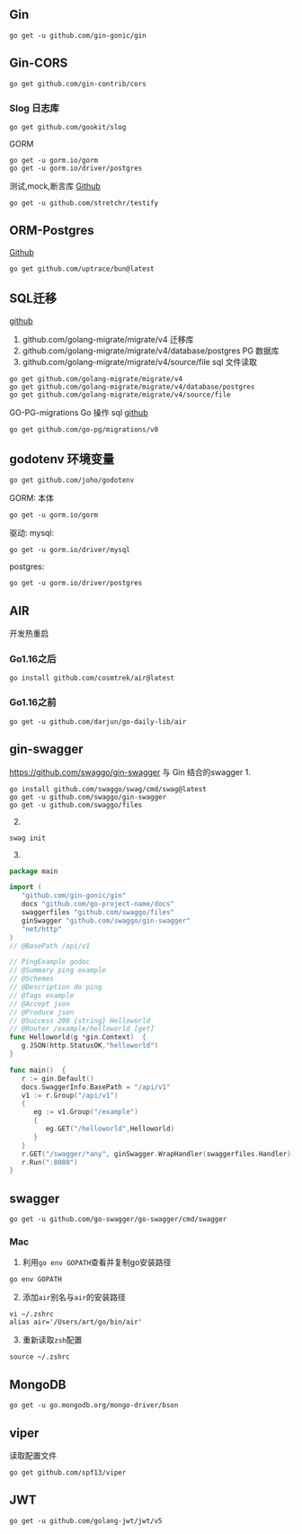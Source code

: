 ## Gin
```shell
go get -u github.com/gin-gonic/gin
```

## Gin-CORS

```shell
go get github.com/gin-contrib/cors
```

### Slog 日志库
```shell
go get github.com/gookit/slog
```

GORM
```shell
go get -u gorm.io/gorm
go get -u gorm.io/driver/postgres
```

测试,mock,断言库
[Github](https://github.com/stretchr/testify)
```shell
go get -u github.com/stretchr/testify
```
## ORM-Postgres
[Github](https://github.com/go-pg/pg)
```shell
go get github.com/uptrace/bun@latest
```

## SQL迁移
[github](https://github.com/golang-migrate/migrate)
1. github.com/golang-migrate/migrate/v4 迁移库
2. github.com/golang-migrate/migrate/v4/database/postgres PG 数据库
3. github.com/golang-migrate/migrate/v4/source/file sql 文件读取
```
go get github.com/golang-migrate/migrate/v4
go get github.com/golang-migrate/migrate/v4/database/postgres
go get github.com/golang-migrate/migrate/v4/source/file
```

GO-PG-migrations Go 操作 sql
[github](https://github.com/go-pg/migrations)
```shell
go get github.com/go-pg/migrations/v8
```

## godotenv 环境变量
```shell
go get github.com/joho/godotenv
```

GORM:
本体
```shell
go get -u gorm.io/gorm
```
驱动:
mysql: 
```shell
go get -u gorm.io/driver/mysql
```
postgres:
```shell
go get -u gorm.io/driver/postgres
```

## AIR
开发热重启
### Go1.16之后
```shell
go install github.com/cosmtrek/air@latest
```

### Go1.16之前
```shell
go get -u github.com/darjun/go-daily-lib/air
```

## gin-swagger
https://github.com/swaggo/gin-swagger
与 Gin 结合的swagger
1. 
```shell
go install github.com/swaggo/swag/cmd/swag@latest
go get -u github.com/swaggo/gin-swagger
go get -u github.com/swaggo/files
```
2.
```shell
swag init
```

3.
```go
package main

import (
   "github.com/gin-gonic/gin"
   docs "github.com/go-project-name/docs"
   swaggerfiles "github.com/swaggo/files"
   ginSwagger "github.com/swaggo/gin-swagger"
   "net/http"
)
// @BasePath /api/v1

// PingExample godoc
// @Summary ping example
// @Schemes
// @Description do ping
// @Tags example
// @Accept json
// @Produce json
// @Success 200 {string} Helloworld
// @Router /example/helloworld [get]
func Helloworld(g *gin.Context)  {
   g.JSON(http.StatusOK,"helloworld")
}

func main()  {
   r := gin.Default()
   docs.SwaggerInfo.BasePath = "/api/v1"
   v1 := r.Group("/api/v1")
   {
      eg := v1.Group("/example")
      {
         eg.GET("/helloworld",Helloworld)
      }
   }
   r.GET("/swagger/*any", ginSwagger.WrapHandler(swaggerfiles.Handler))
   r.Run(":8080")
}
```


## swagger
```shell
go get -u github.com/go-swagger/go-swagger/cmd/swagger
```

### Mac
1. 利用`go env GOPATH`查看并复制go安装路径
```shell
go env GOPATH
```

2. 添加`air`别名与`air`的安装路径
```shell
vi ~/.zshrc
alias air='/Users/art/go/bin/air'
```

3. 重新读取`zsh`配置
```shell
source ~/.zshrc
```

## MongoDB
```shell
go get -u go.mongodb.org/mongo-driver/bson
```

## viper
读取配置文件

```shell
go get github.com/spf13/viper
```


## JWT

```shell
go get -u github.com/golang-jwt/jwt/v5
```